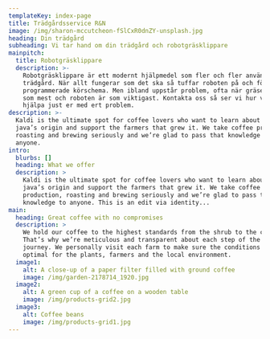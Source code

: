```yaml
---
templateKey: index-page
title: Trädgårdsservice R&N
image: /img/sharon-mccutcheon-fSlCxR0dnZY-unsplash.jpg
heading: Din trädgård
subheading: Vi tar hand om din trädgård och robotgräsklippare
mainpitch:
  title: Robotgräsklippare
  description: >-
    Robotgräsklippare är ett modernt hjälpmedel som fler och fler använder i sin
    trädgård. När allt fungerar som det ska så tuffar roboten på och följer sitt
    programmerade körschema. Men ibland uppstår problem, ofta när gräset växer
    som mest och roboten är som viktigast. Kontakta oss så ser vi hur vi kan
    hjälpa just er med ert problem. 
description: >-
  Kaldi is the ultimate spot for coffee lovers who want to learn about their
  java’s origin and support the farmers that grew it. We take coffee production,
  roasting and brewing seriously and we’re glad to pass that knowledge to
  anyone.
intro:
  blurbs: []
  heading: What we offer
  description: >
    Kaldi is the ultimate spot for coffee lovers who want to learn about their
    java’s origin and support the farmers that grew it. We take coffee
    production, roasting and brewing seriously and we’re glad to pass that
    knowledge to anyone. This is an edit via identity...
main:
  heading: Great coffee with no compromises
  description: >
    We hold our coffee to the highest standards from the shrub to the cup.
    That’s why we’re meticulous and transparent about each step of the coffee’s
    journey. We personally visit each farm to make sure the conditions are
    optimal for the plants, farmers and the local environment.
  image1:
    alt: A close-up of a paper filter filled with ground coffee
    image: /img/garden-2178714_1920.jpg
  image2:
    alt: A green cup of a coffee on a wooden table
    image: /img/products-grid2.jpg
  image3:
    alt: Coffee beans
    image: /img/products-grid1.jpg
---
```


